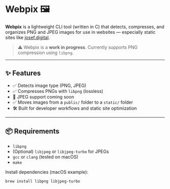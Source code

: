 # Webpix 🖼️

**Webpix** is a lightweight CLI tool (written in C) that detects, compresses, and organizes PNG and JPEG images for use in websites — especially static sites like [josef.digital](https://josef.digital).

> ⚠️ Webpix is a **work in progress**. Currently supports PNG compression using `libpng`.

---

## ✨ Features

- ✅ Detects image type (PNG, JPEG)
- ✅ Compresses PNGs with `libpng` (lossless)
- 🚧 JPEG support coming soon
- ✅ Moves images from a `public/` folder to a `static/` folder
- 🛠 Built for developer workflows and static site optimization

---

## 📦 Requirements

- `libpng`
- (Optional) `libjpeg` or `libjpeg-turbo` for JPEGs
- `gcc` or `clang` (tested on macOS)
- `make`

Install dependencies (macOS example):

```bash
brew install libpng libjpeg-turbo